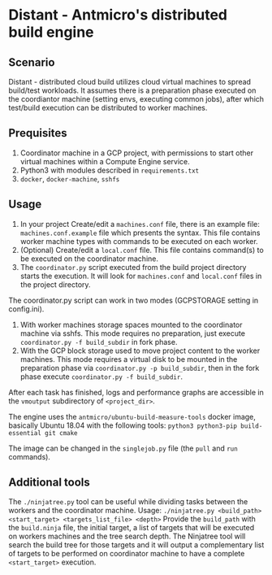 # Distant - Antmicro's distributed build engine

## Scenario

Distant - distributed cloud build utilizes cloud virtual machines to spread build/test workloads. It assumes there is a preparation phase executed on the coordiantor machine (setting envs, executing common jobs), after which test/build execution can be distributed to worker machines.  

## Prequisites

1. Coordinator machine in a GCP project, with permissions to start other virtual machines within a Compute Engine service.
2. Python3 with modules described in `requirements.txt`
3. `docker`, `docker-machine`, `sshfs`

## Usage

1. In your project Create/edit a `machines.conf` file, there is an example file: `machines.conf.example` file which presents the syntax. This file contains worker machine types with commands to be executed on each worker. 
2. (Optional) Create/edit a `local.conf` file. This file contains command(s) to be executed on the coordinator machine.
2. The `coordinator.py` script executed from the build project directory starts the execution. It will look for `machines.conf` and `local.conf` files in the project directory.

The coordinator.py script can work in two modes (GCPSTORAGE setting in config.ini).

1. With worker machines storage spaces mounted to the coordinator machine via sshfs. This mode requires no preparation, just execute `coordinator.py -f build_subdir` in fork phase.
2. With the GCP block storage used to move project content to the worker machines. This mode requires a virtual disk to be mounted in the preparation phase via `coordinator.py -p build_subdir`, then in the fork phase execute `coordinator.py -f build_subdir`.

After each task has finished, logs and performance graphs are accessible in the `vmoutput` subdirectory of `<project_dir>`.

The engine uses the `antmicro/ubuntu-build-measure-tools` docker image, basically Ubuntu 18.04 with the following tools: `python3 python3-pip build-essential git cmake`

The image can be changed in the `singlejob.py` file (the `pull` and `run` commands).

## Additional tools

The `./ninjatree.py` tool can be useful while dividing tasks between the workers and the coordinator machine. 
Usage: `./ninjatree.py <build_path> <start_target> <targets_list_file> <depth>`
Provide the `build_path` with the `build.ninja` file, the initial target, a list of targets that will be executed on workers machines and the tree search depth. The Ninjatree tool will search the build tree for those targets and it will output a complementary list of targets to be performed on coordinator machine to have a complete `<start_target>` execution.
